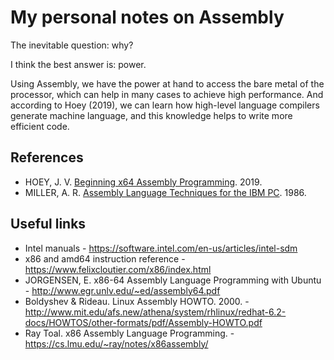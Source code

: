 # My personal notes on Assembly

The inevitable question: why?

I think the best answer is: power.

Using Assembly, we have the power at hand to access the bare metal of the processor, which can help in many cases to achieve high performance. And according to Hoey (2019), we can learn how high-level language compilers generate machine language, and this knowledge helps to write more efficient code.


## References

* HOEY, J. V. [Beginning x64 Assembly Programming](http://www.google.com.br/books/edition/Beginning_x64_Assembly_Programming/mSa7DwAAQBAJ). 2019.
* MILLER, A. R. [Assembly Language Techniques for the IBM PC](https://www.google.com.br/books/edition/Assembly_Language_Techniques_for_the_IBM/0FsgAQAAIAAJ). 1986.


## Useful links

* Intel manuals - https://software.intel.com/en-us/articles/intel-sdm
* x86 and amd64 instruction reference - https://www.felixcloutier.com/x86/index.html
* JORGENSEN, E. x86-64 Assembly Language Programming with Ubuntu - http://www.egr.unlv.edu/~ed/assembly64.pdf
* Boldyshev & Rideau. Linux Assembly HOWTO. 2000. - http://www.mit.edu/afs.new/athena/system/rhlinux/redhat-6.2-docs/HOWTOS/other-formats/pdf/Assembly-HOWTO.pdf
* Ray Toal. x86 Assembly Language Programming. - https://cs.lmu.edu/~ray/notes/x86assembly/
